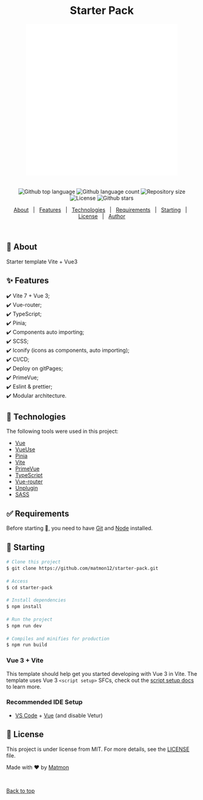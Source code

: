 <h1 align="center">Starter Pack</h1>

<div align="center" id="top">
  <img src="./public/readme-logo.svg" alt="logo" />
</div>
&#xa0;

<p align="center">
  <img alt="Github top language" src="https://img.shields.io/github/languages/top/matmon12/starter-pack?color=42d392">

  <img alt="Github language count" src="https://img.shields.io/github/languages/count/matmon12/starter-pack?color=d36449">

  <img alt="Repository size" src="https://img.shields.io/github/repo-size/matmon12/starter-pack?color=4cc71e">

  <img alt="License" src="https://img.shields.io/github/license/matmon12/starter-pack?color=56BEB8">

  <img alt="Github stars" src="https://img.shields.io/github/stars/matmon12/starter-pack?color=56BEB8" />
</p>

<p align="center">
  <a href="#dart-about">About</a> &#xa0; | &#xa0;
  <a href="#sparkles-features">Features</a> &#xa0; | &#xa0;
  <a href="#rocket-technologies">Technologies</a> &#xa0; | &#xa0;
  <a href="#white_check_mark-requirements">Requirements</a> &#xa0; | &#xa0;
  <a href="#checkered_flag-starting">Starting</a> &#xa0; | &#xa0;
  <a href="#memo-license">License</a> &#xa0; | &#xa0;
  <a href="https://github.com/matmon12" target="_blank">Author</a>
</p>

<br>

## :dart: About ##

Starter template Vite + Vue3

## :sparkles: Features ##

:heavy_check_mark: Vite 7 + Vue 3;\
:heavy_check_mark: Vue-router;\
:heavy_check_mark: TypeScript;\
:heavy_check_mark: Pinia;\
:heavy_check_mark: Components auto importing;\
:heavy_check_mark: SCSS;\
:heavy_check_mark: Iconify (icons as components, auto importing);\
:heavy_check_mark: CI/CD;\
:heavy_check_mark: Deploy on gitPages;\
:heavy_check_mark: PrimeVue;\
:heavy_check_mark: Eslint & prettier;\
:heavy_check_mark: Modular architecture.

## :rocket: Technologies ##

The following tools were used in this project:

- [Vue](https://vuejs.org/)
- [VueUse](https://vueuse.org/)
- [Pinia](https://pinia.vuejs.org/)
- [Vite](https://vitejs.dev/)
- [PrimeVue](https://primevue.org/)
- [TypeScript](https://www.typescriptlang.org/)
- [Vue-router](https://router.vuejs.org/)
- [Unplugin](https://unplugin.unjs.io/)
- [SASS](https://sass-lang.com/)

## :white_check_mark: Requirements ##

Before starting :checkered_flag:, you need to have [Git](https://git-scm.com) and [Node](https://nodejs.org/en/) installed.

## :checkered_flag: Starting ##

```bash
# Clone this project
$ git clone https://github.com/matmon12/starter-pack.git

# Access
$ cd starter-pack

# Install dependencies
$ npm install

# Run the project
$ npm run dev

# Compiles and minifies for production
$ npm run build
```

### Vue 3 + Vite

This template should help get you started developing with Vue 3 in Vite. The template uses Vue 3 `<script setup>` SFCs, check out the [script setup docs](https://v3.vuejs.org/api/sfc-script-setup.html#sfc-script-setup) to learn more.

### Recommended IDE Setup

- [VS Code](https://code.visualstudio.com/) + [Vue](https://marketplace.visualstudio.com/items?itemName=Vue.volar) (and disable Vetur)

## :memo: License ##

This project is under license from MIT. For more details, see the [LICENSE](LICENSE.md) file.


Made with :heart: by <a href="https://github.com/matmon12" target="_blank">Matmon</a>

&#xa0;

<a href="#top">Back to top</a>
